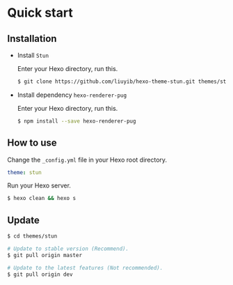 # Quick start

## Installation

- Install `Stun`

  Enter your Hexo directory, run this.

  ``` bash
  $ git clone https://github.com/liuyib/hexo-theme-stun.git themes/stun
  ```

- Install dependency `hexo-renderer-pug`

  Enter your Hexo directory, run this.

  ``` bash
  $ npm install --save hexo-renderer-pug
  ```

## How to use

Change the `_config.yml` file in your Hexo root directory.

``` yml
theme: stun
```

Run your Hexo server.

``` bash
$ hexo clean && hexo s
```

## Update

``` bash
$ cd themes/stun

# Update to stable version (Recommend).
$ git pull origin master

# Update to the latest features (Not recommended).
$ git pull origin dev
```
